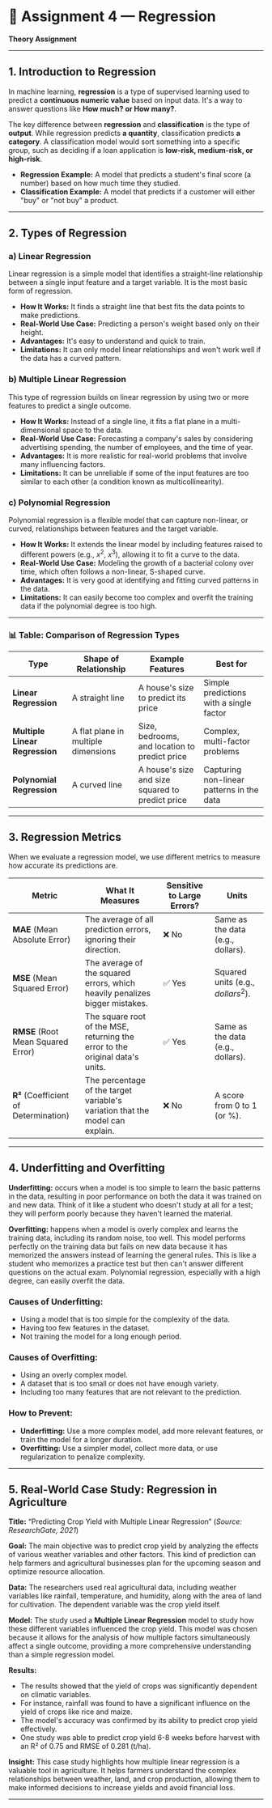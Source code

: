 # 📝 Assignment 4 — Regression

**Theory Assignment**

---
## 1. Introduction to Regression

In machine learning, **regression** is a type of supervised learning used to predict a **continuous numeric value** based on input data. It's a way to answer questions like **How much? or How many?**.

The key difference between **regression** and **classification** is the type of **output**. While regression predicts **a quantity**, classification predicts **a category**. A classification model would sort something into a specific group, such as deciding if a loan application is **low-risk, medium-risk, or high-risk**.

* **Regression Example:** A model that predicts a student's final score (a number) based on how much time they studied.
* **Classification Example:** A model that predicts if a customer will either "buy" or "not buy" a product.
---

## 2. Types of Regression

### **a) Linear Regression**

Linear regression is a simple model that identifies a straight-line relationship between a single input feature and a target variable. It is the most basic form of regression.

* **How It Works:** It finds a straight line that best fits the data points to make predictions.
* **Real-World Use Case:** Predicting a person's weight based only on their height.
* **Advantages:** It's easy to understand and quick to train.
* **Limitations:** It can only model linear relationships and won't work well if the data has a curved pattern.

### **b) Multiple Linear Regression**

This type of regression builds on linear regression by using two or more features to predict a single outcome.

* **How It Works:** Instead of a single line, it fits a flat plane in a multi-dimensional space to the data.
* **Real-World Use Case:** Forecasting a company's sales by considering advertising spending, the number of employees, and the time of year.
* **Advantages:** It is more realistic for real-world problems that involve many influencing factors.
* **Limitations:** It can be unreliable if some of the input features are too similar to each other (a condition known as multicollinearity).

### **c) Polynomial Regression**

Polynomial regression is a flexible model that can capture non-linear, or curved, relationships between features and the target variable.

* **How It Works:** It extends the linear model by including features raised to different powers (e.g., $x^2$, $x^3$), allowing it to fit a curve to the data.
* **Real-World Use Case:** Modeling the growth of a bacterial colony over time, which often follows a non-linear, S-shaped curve.
* **Advantages:** It is very good at identifying and fitting curved patterns in the data.
* **Limitations:** It can easily become too complex and overfit the training data if the polynomial degree is too high.
----

### 📊 Table: Comparison of Regression Types

| Type                       | Shape of Relationship  | Example Features                 | Best for                      |
| -------------------------- | ---------------------- | -------------------------------- | ----------------------------- |
| **Linear Regression** | A straight line | A house's size to predict its price | Simple predictions with a single factor |
| **Multiple Linear Regression** | A flat plane in multiple dimensions | Size, bedrooms, and location to predict price | Complex, multi-factor problems |
| **Polynomial Regression** | A curved line | A house's size and size squared to predict price | Capturing non-linear patterns in the data |

---

## 3. Regression Metrics

When we evaluate a regression model, we use different metrics to measure how accurate its predictions are.

| Metric                                | What It Measures                         | Sensitive to Large Errors? | Units        |
| ------------------------------------- | --------------------------------- | -------------------------- | ------------ |
| **MAE** (Mean Absolute Error) | The average of all prediction errors, ignoring their direction. | ❌ No | Same as the data (e.g., dollars). |
| **MSE** (Mean Squared Error) | The average of the squared errors, which heavily penalizes bigger mistakes. | ✅ Yes | Squared units (e.g., $dollars^2$). |
| **RMSE** (Root Mean Squared Error) | The square root of the MSE, returning the error to the original data's units. | ✅ Yes | Same as the data (e.g., dollars). |
| **R²** (Coefficient of Determination) | The percentage of the target variable's variation that the model can explain. | ❌ No | A score from 0 to 1 (or %). |

---

## 4. Underfitting and Overfitting

**Underfitting:** occurs when a model is too simple to learn the basic patterns in the data, resulting in poor performance on both the data it was trained on and new data. Think of it like a student who doesn't study at all for a test; they will perform poorly because they haven't learned the material.

**Overfitting:** happens when a model is overly complex and learns the training data, including its random noise, too well. This model performs perfectly on the training data but fails on new data because it has memorized the answers instead of learning the general rules. This is like a student who memorizes a practice test but then can't answer different questions on the actual exam. Polynomial regression, especially with a high degree, can easily overfit the data.

### Causes of Underfitting:

* Using a model that is too simple for the complexity of the data.
* Having too few features in the dataset.
* Not training the model for a long enough period.

### Causes of Overfitting:

* Using an overly complex model.
* A dataset that is too small or does not have enough variety.
* Including too many features that are not relevant to the prediction.

### How to Prevent:

* **Underfitting:** Use a more complex model, add more relevant features, or train the model for a longer duration.
* **Overfitting:** Use a simpler model, collect more data, or use regularization to penalize complexity.

---

## 5. Real-World Case Study: Regression in Agriculture

**Title:** “Predicting Crop Yield with Multiple Linear Regression” (*Source: ResearchGate, 2021*)

**Goal:** The main objective was to predict crop yield by analyzing the effects of various weather variables and other factors. This kind of prediction can help farmers and agricultural businesses plan for the upcoming season and optimize resource allocation.

**Data:** The researchers used real agricultural data, including weather variables like rainfall, temperature, and humidity, along with the area of land for cultivation. The dependent variable was the crop yield itself.

**Model:** The study used a **Multiple Linear Regression** model to study how these different variables influenced the crop yield. This model was chosen because it allows for the analysis of how multiple factors simultaneously affect a single outcome, providing a more comprehensive understanding than a simple regression model.

**Results:**

* The results showed that the yield of crops was significantly dependent on climatic variables.
* For instance, rainfall was found to have a significant influence on the yield of crops like rice and maize.
* The model's accuracy was confirmed by its ability to predict crop yield effectively.
* One study was able to predict crop yield 6-8 weeks before harvest with an R² of 0.75 and RMSE of 0.281 (t/ha).

**Insight:** This case study highlights how multiple linear regression is a valuable tool in agriculture. It helps farmers understand the complex relationships between weather, land, and crop production, allowing them to make informed decisions to increase yields and avoid financial loss.

---